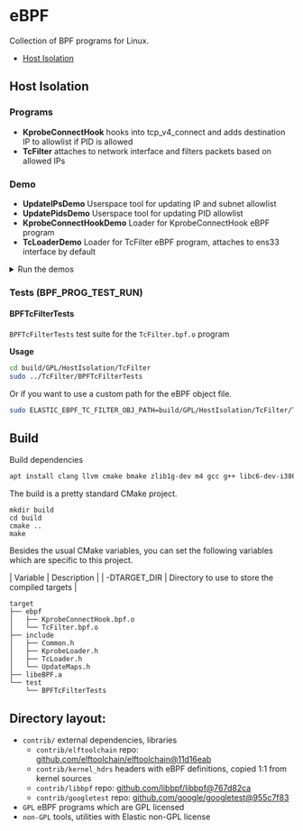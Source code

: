 # eBPF

Collection of BPF programs for Linux.

- [Host Isolation](#host-isolation)
## Host Isolation

### Programs

- **KprobeConnectHook** hooks into tcp_v4_connect and adds destination IP to allowlist if PID is allowed
- **TcFilter** attaches to network interface and filters packets based on allowed IPs

### Demo

- **UpdateIPsDemo** Userspace tool for updating IP and subnet allowlist
- **UpdatePidsDemo** Userspace tool for updating PID allowlist
- **KprobeConnectHookDemo** Loader for KprobeConnectHook eBPF program
- **TcLoaderDemo** Loader for TcFilter eBPF program, attaches to ens33 interface by default

<details>
  <summary>Run the demos</summary>

1. Follow the build section to build the project so that you have the `build/` folder
1. Run `cd build/target/ebpf`
1. Run `sudo ../../non-GPL/TcLoader/TcLoaderDemo` - packet filter is now attached to ens33
1. Run `sudo ../../non-GPL/HostIsolation/KprobeConnectHook/KprobeConnectHookDemo` - connect hook is attached
1. Run `firefox` in another tab - verify that all internet access is blocked
1. Run `pgrep firefox` to get the PID of the browser
1. Run `sudo ../../non-GPL/HostIsolationMapsUtil/UpdatePidsDemo <firefox PID>`
1. Verify that firefox connects to any page
1. Quit KprobeConnectHook with Ctrl+C and run `sudo ../../non-GPL/TcLoader/TcLoaderDemo unload` to detach both eBPF programs

</details>

### Tests (BPF_PROG_TEST_RUN)

#### BPFTcFilterTests

`BPFTcFilterTests` test suite for the `TcFilter.bpf.o` program

**Usage**

```bash
cd build/GPL/HostIsolation/TcFilter
sudo ../TcFilter/BPFTcFilterTests
```

Or if you want to use a custom path for the eBPF object file.

```bash
sudo ELASTIC_EBPF_TC_FILTER_OBJ_PATH=build/GPL/HostIsolation/TcFilter/TcFilter.bpf.o  build/GPL/HostIsolation/TcFilter/BPFTcFilterTest
```

## Build

Build dependencies

```bash
apt install clang llvm cmake bmake zlib1g-dev m4 gcc g++ libc6-dev-i386
```


The build is a pretty standard CMake project.

```
mkdir build
cd build
cmake ..
make
```

Besides the usual CMake variables, you can set the following variables which are specific to this project.

| Variable      | Description                                      |
| -DTARGET_DIR  | Directory to use to store the compiled targets   |

```
target
├── ebpf
│   ├── KprobeConnectHook.bpf.o
│   └── TcFilter.bpf.o
├── include
│   ├── Common.h
│   ├── KprobeLoader.h
│   ├── TcLoader.h
│   └── UpdateMaps.h
├── libeBPF.a
└── test
    └── BPFTcFilterTests
```

## Directory layout:

- `contrib/` external dependencies, libraries
  - `contrib/elftoolchain` repo: [github.com/elftoolchain/elftoolchain@11d16eab](https://github.com/elftoolchain/elftoolchain/commit/11d16eab)
  - `contrib/kernel_hdrs` headers with eBPF definitions, copied 1:1 from kernel sources
  - `contrib/libbpf` repo: [github.com/libbpf/libbpf@767d82ca](https://github.com/libbpf/libbpf/commit/767d82ca)
  - `contrib/googletest` repo: [github.com/google/googletest@955c7f83](https://github.com/google/googletest/commit/955c7f83)
- `GPL` eBPF programs which are GPL licensed
- `non-GPL` tools, utilities with Elastic non-GPL license
